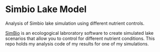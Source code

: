 # Simbio Lake Model

Analysis of Simbio lake simulation using different nutrient controls.

[SimBio](https://simbio.com/products-college/Ecology) is an ecologogical labroratory software to create simulated lake scenarios that allow you to control for different nutrient conditions. This repo holds my analysis code of my results for one of my simulations. 


